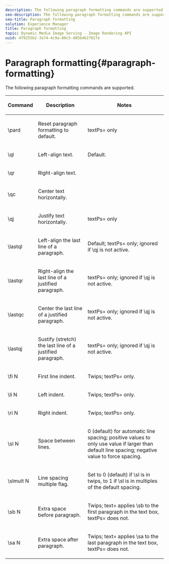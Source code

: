 ```yaml
---
description: The following paragraph formatting commands are supported.
seo-description: The following paragraph formatting commands are supported.
seo-title: Paragraph formatting
solution: Experience Manager
title: Paragraph formatting
topic: Dynamic Media Image Serving - Image Rendering API
uuid: 4f9255b2-3a74-4c9a-80c5-d85b4627027e
---
```


# Paragraph formatting{#paragraph-formatting}

The following paragraph formatting commands are supported.

<table id="table_5DD044E1C0614A29A2413557DF57197D"> 
 <thead> 
  <tr> 
   <th class="entry"> <p>Command </p> </th> 
   <th class="entry"> <p>Description </p> </th> 
   <th class="entry"> <p>Notes </p> </th> 
  </tr> 
 </thead>
 <tbody> 
  <tr> 
   <td> <span class="codeph"> \pard </span> </td> 
   <td> <p>Reset paragraph formatting to default. </p> </td> 
   <td> <p> <span class="codeph"> textPs= </span> only </p> </td> 
  </tr> 
  <tr> 
   <td> <span class="codeph"> \ql </span> </td> 
   <td> <p>Left-align text. </p> </td> 
   <td> <p>Default. </p> </td> 
  </tr> 
  <tr> 
   <td> <span class="codeph"> \qr </span> </td> 
   <td> <p>Right-align text. </p> </td> 
   <td> <p> </p> </td> 
  </tr> 
  <tr> 
   <td> <span class="codeph"> \qc </span> </td> 
   <td> <p>Center text horizontally. </p> </td> 
   <td> <p> </p> </td> 
  </tr> 
  <tr> 
   <td> <span class="codeph"> \qj </span> </td> 
   <td> <p>Justify text horizontally. </p> </td> 
   <td> <p> <span class="codeph"> textPs= </span> only </p> </td> 
  </tr> 
  <tr> 
   <td> <span class="codeph"> \lastql </span> </td> 
   <td> <p>Left-align the last line of a paragraph. </p> </td> 
   <td> <p>Default; <span class="codeph"> textPs= </span> only; ignored if <span class="codeph"> \qj </span>is not active. </p> </td> 
  </tr> 
  <tr> 
   <td> <span class="codeph"> \lastqr </span> </td> 
   <td> <p>Right-align the last line of a justified paragraph. </p> </td> 
   <td> <p> <span class="codeph"> textPs= </span> only; ignored if <span class="codeph"> \qj </span> is not active. </p> </td> 
  </tr> 
  <tr> 
   <td> <span class="codeph"> \lastqc </span> </td> 
   <td> <p>Center the last line of a justified paragraph. </p> </td> 
   <td> <p> <span class="codeph"> textPs= </span> only; ignored if <span class="codeph"> \qj </span>is not active. </p> </td> 
  </tr> 
  <tr> 
   <td> <span class="codeph"> \lastqj </span> </td> 
   <td> <p>Sustify (stretch) the last line of a justified paragraph. </p> </td> 
   <td> <p> <span class="codeph"> textPs= </span> only; ignored if <span class="codeph"> \qj </span>is not active. </p> </td> 
  </tr> 
  <tr> 
   <td> <span class="codeph"> \fi <span class="varname"> N </span> </span> </td> 
   <td> <p>First line indent. </p> </td> 
   <td> <p>Twips; <span class="codeph"> textPs= </span> only. </p> </td> 
  </tr> 
  <tr> 
   <td> <span class="codeph"> \li <span class="varname"> N </span> </span> </td> 
   <td> <p>Left indent. </p> </td> 
   <td> <p>Twips; <span class="codeph"> textPs= </span> only. </p> </td> 
  </tr> 
  <tr> 
   <td> <span class="codeph"> \ri <span class="varname"> N </span> </span> </td> 
   <td> <p>Right indent. </p> </td> 
   <td> <p>Twips; <span class="codeph"> textPs= </span> only. </p> </td> 
  </tr> 
  <tr> 
   <td> <span class="codeph"> \sl <span class="varname"> N </span> </span> </td> 
   <td> <p>Space between lines. </p> </td> 
   <td> <p>0 (default) for automatic line spacing; positive values to only use value if larger than default line spacing; negative value to force spacing. </p> </td> 
  </tr> 
  <tr> 
   <td> <span class="codeph"> \slmult <span class="varname"> N </span> </span> </td> 
   <td> <p>Line spacing multiple flag. </p> </td> 
   <td> <p>Set to 0 (default) if <span class="codeph"> \sl </span> is in twips, to 1 if <span class="codeph"> \sl </span> is in multiples of the default spacing. </p> </td> 
  </tr> 
  <tr> 
   <td> <span class="codeph"> \sb <span class="varname"> N </span> </span> </td> 
   <td> <p>Extra space before paragraph. </p> </td> 
   <td> <p>Twips; <span class="codeph"> text= </span>applies <span class="codeph"> \sb </span> to the first paragraph in the text box, <span class="codeph"> textPs= </span> does not. </p> </td> 
  </tr> 
  <tr> 
   <td> <span class="codeph"> \sa <span class="varname"> N </span> </span> </td> 
   <td> <p>Extra space after paragraph. </p> </td> 
   <td> <p>Twips; <span class="codeph"> text= </span> applies <span class="codeph"> \sa </span> to the last paragraph in the text box, <span class="codeph"> textPs= </span> does not. </p> </td> 
  </tr> 
 </tbody> 
</table>

